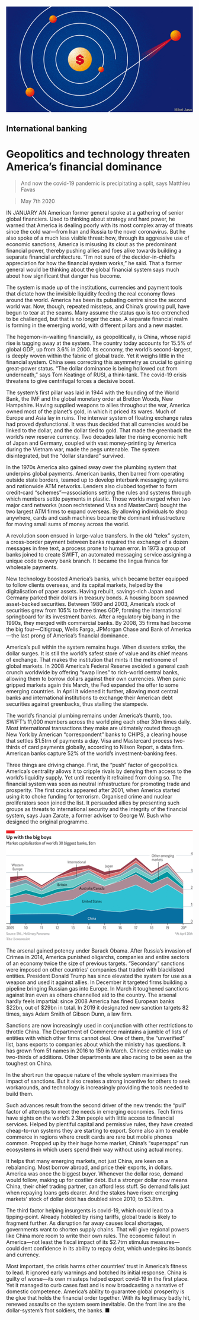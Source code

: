 ![](./images/20200509_SRD001_0.jpg)

## International banking

# Geopolitics and technology threaten America’s financial dominance

> And now the covid-19 pandemic is precipitating a split, says Matthieu Favas

> May 7th 2020

IN JANUARY AN American former general spoke at a gathering of senior global financiers. Used to thinking about strategy and hard power, he warned that America is dealing poorly with its most complex array of threats since the cold war—from Iran and Russia to the novel coronavirus. But he also spoke of a much less visible threat: how, through its aggressive use of economic sanctions, America is misusing its clout as the predominant financial power, thereby pushing allies and foes alike towards building a separate financial architecture. “I’m not sure of the decider-in-chief’s appreciation for how the financial system works,” he said. That a former general would be thinking about the global financial system says much about how significant that danger has become.

The system is made up of the institutions, currencies and payment tools that dictate how the invisible liquidity feeding the real economy flows around the world. America has been its pulsating centre since the second world war. Now, though, repeated missteps, and China’s growing pull, have begun to tear at the seams. Many assume the status quo is too entrenched to be challenged, but that is no longer the case. A separate financial realm is forming in the emerging world, with different pillars and a new master.

The hegemon-in-waiting financially, as geopolitically, is China, whose rapid rise is tugging away at the system. The country today accounts for 15.5% of global GDP, up from 3.6% in 2000. Its economy, the world’s second-largest, is deeply woven within the fabric of global trade. Yet it weighs little in the financial system. China sees correcting this asymmetry as crucial to gaining great-power status. “The dollar dominance is being hollowed out from underneath,” says Tom Keatinge of RUSI, a think-tank. The covid-19 crisis threatens to give centrifugal forces a decisive boost.

The system’s first pillar was laid in 1944 with the founding of the World Bank, the IMF and the global monetary order at Bretton Woods, New Hampshire. Having supplied weapons to allies throughout the war, America owned most of the planet’s gold, in which it priced its wares. Much of Europe and Asia lay in ruins. The interwar system of floating exchange rates had proved dysfunctional. It was thus decided that all currencies would be linked to the dollar, and the dollar tied to gold. That made the greenback the world’s new reserve currency. Two decades later the rising economic heft of Japan and Germany, coupled with vast money-printing by America during the Vietnam war, made the pegs untenable. The system disintegrated, but the “dollar standard” survived.

In the 1970s America also gained sway over the plumbing system that underpins global payments. American banks, then barred from operating outside state borders, teamed up to develop interbank messaging systems and nationwide ATM networks. Lenders also clubbed together to form credit-card “schemes”—associations setting the rules and systems through which members settle payments in plastic. Those worlds merged when two major card networks (soon rechristened Visa and MasterCard) bought the two largest ATM firms to expand overseas. By allowing individuals to shop anywhere, cards and cash machines became the dominant infrastructure for moving small sums of money across the world.

A revolution soon ensued in large-value transfers. In the old “telex” system, a cross-border payment between banks required the exchange of a dozen messages in free text, a process prone to human error. In 1973 a group of banks joined to create SWIFT, an automated messaging service assigning a unique code to every bank branch. It became the lingua franca for wholesale payments.

New technology boosted America’s banks, which became better equipped to follow clients overseas, and its capital markets, helped by the digitalisation of paper assets. Having rebuilt, savings-rich Japan and Germany parked their dollars in treasury bonds. A housing boom spawned asset-backed securities. Between 1980 and 2003, America’s stock of securities grew from 105% to three times GDP, forming the international springboard for its investment banks. After a regulatory big bang in the 1990s, they merged with commercial banks. By 2008, 35 firms had become the big four—Citigroup, Wells Fargo, JPMorgan Chase and Bank of America—the last prong of America’s financial dominance.

America’s pull within the system remains huge. When disasters strike, the dollar surges. It is still the world’s safest store of value and its chief means of exchange. That makes the institution that mints it the metronome of global markets. In 2008 America’s Federal Reserve avoided a general cash crunch worldwide by offering “swap lines” to rich-world central banks, allowing them to borrow dollars against their own currencies. When panic gripped markets again this March, the Fed expanded the offer to some emerging countries. In April it widened it further, allowing most central banks and international institutions to exchange their American debt securities against greenbacks, thus stalling the stampede.

The world’s financial plumbing remains under America’s thumb, too. SWIFT’s 11,000 members across the world ping each other 30m times daily. Most international transactions they make are ultimately routed through New York by American “correspondent” banks to CHIPS, a clearing house that settles $1.5trn of payments a day. Visa and Mastercard process two-thirds of card payments globally, according to Nilson Report, a data firm. American banks capture 52% of the world’s investment-banking fees.

Three things are driving change. First, the “push” factor of geopolitics. America’s centrality allows it to cripple rivals by denying them access to the world’s liquidity supply. Yet until recently it refrained from doing so. The financial system was seen as neutral infrastructure for promoting trade and prosperity. The first cracks appeared after 2001, when America started using it to choke funding for terrorism. Organised crime and nuclear proliferators soon joined the list. It persuaded allies by presenting such groups as threats to international security and the integrity of the financial system, says Juan Zarate, a former adviser to George W. Bush who designed the original programme.

![](./images/20200509_SRC058.png)

The arsenal gained potency under Barack Obama. After Russia’s invasion of Crimea in 2014, America punished oligarchs, companies and entire sectors of an economy twice the size of previous targets. “Secondary” sanctions were imposed on other countries’ companies that traded with blacklisted entities. President Donald Trump has since elevated the system for use as a weapon and used it against allies. In December it targeted firms building a pipeline bringing Russian gas into Europe. In March it toughened sanctions against Iran even as others channelled aid to the country. The arsenal hardly feels impartial: since 2008 America has fined European banks $22bn, out of $29bn in total. In 2019 it designated new sanction targets 82 times, says Adam Smith of Gibson Dunn, a law firm.

Sanctions are now increasingly used in conjunction with other restrictions to throttle China. The Department of Commerce maintains a jumble of lists of entities with which other firms cannot deal. One of them, the “unverified” list, bans exports to companies about which the ministry has questions. It has grown from 51 names in 2016 to 159 in March. Chinese entities make up two-thirds of additions. Other departments are also racing to be seen as the toughest on China.

In the short run the opaque nature of the whole system maximises the impact of sanctions. But it also creates a strong incentive for others to seek workarounds, and technology is increasingly providing the tools needed to build them.

Such advances result from the second driver of the new trends: the “pull” factor of attempts to meet the needs in emerging economies. Tech firms have sights on the world’s 2.3bn people with little access to financial services. Helped by plentiful capital and permissive rules, they have created cheap-to-run systems they are starting to export. Some also aim to enable commerce in regions where credit cards are rare but mobile phones common. Propped up by their huge home market, China’s “superapps” run ecosystems in which users spend their way without using actual money.

It helps that many emerging markets, not just China, are keen on a rebalancing. Most borrow abroad, and price their exports, in dollars. America was once the biggest buyer. Whenever the dollar rose, demand would follow, making up for costlier debt. But a stronger dollar now means China, their chief trading partner, can afford less stuff. So demand falls just when repaying loans gets dearer. And the stakes have risen: emerging markets’ stock of dollar debt has doubled since 2010, to $3.8trn.

The third factor helping insurgents is covid-19, which could lead to a tipping-point. Already hobbled by rising tariffs, global trade is likely to fragment further. As disruption far away causes local shortages, governments want to shorten supply chains. That will give regional powers like China more room to write their own rules. The economic fallout in America—not least the fiscal impact of its $2.7trn stimulus measures—could dent confidence in its ability to repay debt, which underpins its bonds and currency.

Most important, the crisis harms other countries’ trust in America’s fitness to lead. It ignored early warnings and botched its initial response. China is guilty of worse—its own missteps helped export covid-19 in the first place. Yet it managed to curb cases fast and is now broadcasting a narrative of domestic competence. America’s ability to guarantee global prosperity is the glue that holds the financial order together. With its legitimacy badly hit, renewed assaults on the system seem inevitable. On the front line are the dollar-system’s foot soldiers, the banks. ■